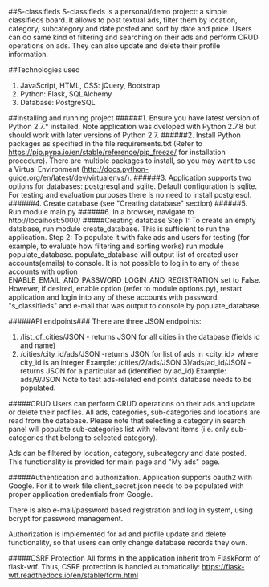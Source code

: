 ##S-classifieds
S-classifieds is a personal/demo project: a simple classifieds board.
It allows to post textual ads, filter them by location, category, subcategory and date posted
and sort by date and price.
Users can do same kind of filtering and searching on their ads and perform CRUD operations on ads.
They can also update and delete their profile information.

##Technologies used
1. JavaScript, HTML, CSS: jQuery, Bootstrap
2. Python: Flask, SQLAlchemy
3. Database: PostgreSQL

##Installing and running project
######1. Ensure you have latest version of Python 2.7.* installed. Note application was dveloped with Python 2.7.8 but should work with later versions of Python 2.7.
######2. Install Python packages as specified in the file requirements.txt (Refer to https://pip.pypa.io/en/stable/reference/pip_freeze/ for installation procedure). There are multiple packages to install, so you may want to use a Virtual Environment (http://docs.python-guide.org/en/latest/dev/virtualenvs/).
######3. Application supports two options for databases: postgresql and sqlite. Default configuration is sqlite. For testing and evaluation purposes there is no need to install postgresql.
######4. Create database (see "Creating database" section)
######5. Run module main.py
######6. In a browser, navigate to http://localhost:5000/
#####Creating database
Step 1: To create an empty database, run module create_database. This is sufficient to run the application.
Step 2: To populate it with fake ads and users for testing (for example, to evaluate how filtering and sorting works) run module populate_database.
populate_database will output list of created user accounts(emails) to console.
It is not possible to log in to any of these accounts with option
ENABLE_EMAIL_AND_PASSWORD_LOGIN_AND_REGISTRATION set to False. However, if desired, enable option (refer to module options.py), restart application and login into any of these accounts with password "s_classifieds" and e-mail that was output to console by populate_database.


#####API endpoints###
There are three JSON endpoints:
1) /list_of_cities/JSON - returns JSON for all cities in the database (fields id and name)
2) /cities/city_id/ads/JSON -returns JSON for list of ads in <city_id> where city_id is an integer
Example: /cities/2/ads/JSON
3)/ads/ad_id/JSON - returns JSON for a particular ad (identified by ad_id)
Example: ads/9/JSON
Note to test ads-related end points database needs to be populated. 

#####CRUD
Users can perform CRUD operations on their ads and update or delete their profiles.
All ads, categories, sub-categories and locations are read from the database. 
Please note that selecting a category in search panel will populate sub-categories list with
relevant items (i.e. only sub-categories that belong to selected category).

Ads can be filtered by location, category, subcategory and date posted. This functionality is provided for main page and "My ads" page.

#####Authentication and authorization.
Application supports oauth2 with Google. For it to work file client_secret.json needs to be populated with proper application credentials from Google.

There is also e-mail/password based registration and log in system, using bcrypt for password management.

Authorization is implemented for ad and profile update and delete functionality, so that users can only change database records they own.



#####CSRF Protection
All forms in the application inherit from FlaskForm of flask-wtf. Thus, CSRF protection is handled automatically:
https://flask-wtf.readthedocs.io/en/stable/form.html










